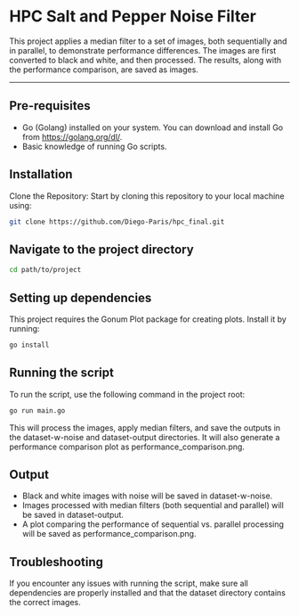 # HPC Salt and Pepper Noise Filter

This project applies a median filter to a set of images, both sequentially and in parallel, to demonstrate performance differences. The images are first converted to black and white, and then processed. The results, along with the performance comparison, are saved as images.

---

## Pre-requisites
- Go (Golang) installed on your system. You can download and install Go from https://golang.org/dl/.
- Basic knowledge of running Go scripts.

## Installation
Clone the Repository: Start by cloning this repository to your local machine using:
```bash
git clone https://github.com/Diego-Paris/hpc_final.git
```

## Navigate to the project directory
```bash
cd path/to/project
```

## Setting up dependencies
This project requires the Gonum Plot package for creating plots. Install it by running:
```bash
go install
```

## Running the script
To run the script, use the following command in the project root:
```bash
go run main.go
```
This will process the images, apply median filters, and save the outputs in the dataset-w-noise and dataset-output directories. It will also generate a performance comparison plot as performance_comparison.png.

## Output
- Black and white images with noise will be saved in dataset-w-noise.
- Images processed with median filters (both sequential and parallel) will be saved in dataset-output.
- A plot comparing the performance of sequential vs. parallel processing will be saved as performance_comparison.png.

## Troubleshooting
If you encounter any issues with running the script, make sure all dependencies are properly installed and that the dataset directory contains the correct images.